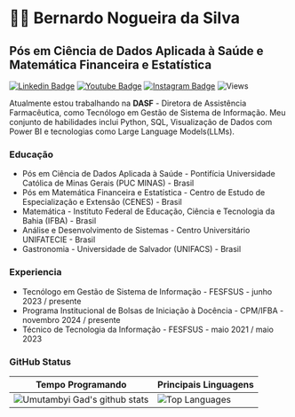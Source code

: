 # 👨‍💻 Bernardo Nogueira da Silva
## Pós em Ciência de Dados Aplicada à Saúde e Matemática Financeira e Estatística
[![Linkedin Badge](https://img.shields.io/badge/LinkedIn-0077B5?style=for-the-badge&logo=linkedin&logoColor=white)](https://www.linkedin.com/in/bernardonogueira8/)
[![Youtube Badge](https://img.shields.io/badge/YouTube-FF0000?style=for-the-badge&logo=youtube&logoColor=white)](https://www.youtube.com/channel/UCqcrZPdAU0NOdqJu4OAyt9A)
[![Instagram Badge](https://img.shields.io/badge/Instagram-E4405F?style=for-the-badge&logo=instagram&logoColor=white)](https://www.instagram.com/bernardo.nogueira8/)
![Views](https://komarev.com/ghpvc/?username=bernardonogueira8&style=for-the-badge&color=orange)

Atualmente estou trabalhando na **DASF** - Diretora de Assistência Farmacêutica, como Tecnólogo em Gestão de Sistema de Informação. Meu conjunto de habilidades inclui Python, SQL, Visualização de Dados com Power BI e tecnologias como Large Language Models(LLMs).

### Educação
- Pós em Ciência de Dados Aplicada à Saúde - Pontifícia Universidade Católica de Minas Gerais (PUC MINAS) - Brasil
- Pós em Matemática Financeira e Estatística - Centro de Estudo de Especialização e Extensão (CENES) - Brasil
- Matemática - Instituto Federal de Educação, Ciência e Tecnologia da Bahia (IFBA) - Brasil
- Análise e Desenvolvimento de Sistemas - Centro Universitário UNIFATECIE - Brasil
- Gastronomia - Universidade de Salvador (UNIFACS) - Brasil

### Experiencia
- Tecnólogo em Gestão de Sistema de Informação - FESFSUS - junho 2023 / presente
- Programa Institucional de Bolsas de Iniciação à Docência - CPM/IFBA - novembro 2024 / presente
- Técnico de Tecnologia da Informação - FESFSUS - maio 2021 / maio 2023

### GitHub Status

| Tempo Programando                                                                                                                                                           | Principais Linguagens                                                                                                                                                                     |
| ------------------------------------------------------------------------------------------------------------------------------------------------------------------------ | ---------------------------------------------------------------------------------------------------------------------------------------------------------------------------------- |
| ![Umutambyi Gad's github stats](https://github-readme-stats.vercel.app/api/wakatime?username=bernardonogueira8) | ![Top Languages](https://github-readme-stats.vercel.app/api/top-langs/?username=bernardonogueira8&size_weight=0.0005&count_weight=0.3&layout=compact&theme=vision-friendly-dark) |

